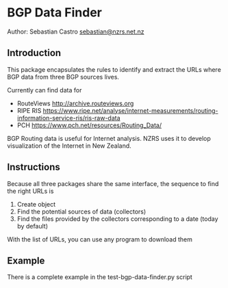 # BGP Data Finder

Author: Sebastian Castro <sebastian@nzrs.net.nz>

## Introduction

This package encapsulates the rules to identify and extract the URLs where 
BGP data from three BGP sources lives.

Currently can find data for
- RouteViews http://archive.routeviews.org
- RIPE RIS https://www.ripe.net/analyse/internet-measurements/routing-information-service-ris/ris-raw-data
- PCH https://www.pch.net/resources/Routing_Data/

BGP Routing data is useful for Internet analysis. NZRS uses it to develop 
visualization of the Internet in New Zealand.

## Instructions

Because all three packages share the same interface, the sequence to find the
 right URLs is
 
1. Create object
2. Find the potential sources of data (collectors)
3. Find the files provided by the collectors corresponding to a date (today 
by default)

With the list of URLs, you can use any program to download them

## Example

There is a complete example in the test-bgp-data-finder.py script
